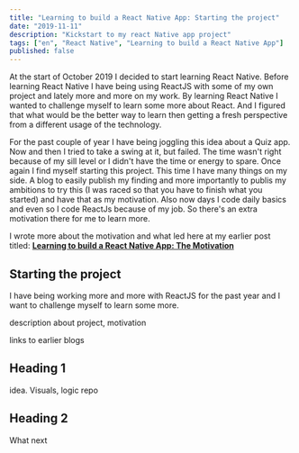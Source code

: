```yaml
---
title: "Learning to build a React Native App: Starting the project"
date: "2019-11-11"
description: "Kickstart to my react Native app project"
tags: ["en", "React Native", "Learning to build a React Native App"]
published: false
---
```


At the start of October 2019 I decided to start learning React Native. Before learning React Native I have being using ReactJS with some of my own project and lately more and more on my work. By learning React Native I wanted to challenge myself to learn some more about React. And I figured that what would be the better way to learn then getting a fresh perspective from a different usage of the technology.

For the past couple of year I have being joggling this idea about a Quiz app. Now and then I tried to take a swing at it, but failed. The time wasn't right because of my sill level or I didn't have the time or energy to spare. Once again I find myself starting this project. This time I have many things on my side. A blog to easily publish my finding and more importantly to publis my ambitions to try this (I was raced so that you have to finish what you started) and have that as my motivation. Also now days I code daily basics and even so I code ReactJs because of my job. So there's an extra motivation there for me to learn more. 

I wrote more about the motivation and what led here at my earlier post titled: <a href="/learning-to-build-a-react-native-app-the-motivation">**Learning to build a React Native App: The Motivation**</a>

## Starting the project

I have being working more and more with ReactJS for the past year and I want to challenge myself to learn some more. 


description about project, motivation

links to earlier blogs

## Heading 1 

idea. Visuals, logic
repo


## Heading 2

What next